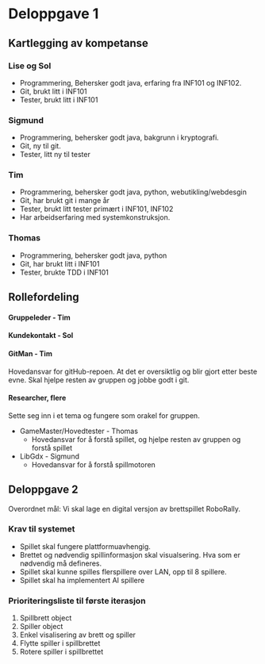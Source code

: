 
# Deloppgave 1
## Kartlegging av kompetanse
### Lise og Sol
- Programmering, Behersker godt java, erfaring fra INF101 og INF102. 
- Git, brukt litt i INF101
- Tester, brukt litt i INF101

### Sigmund
- Programmering, behersker godt java, bakgrunn i kryptografi.
- Git, ny til git.
- Tester, litt ny til tester

### Tim
- Programmering, behersker godt java, python, webutikling/webdesgin
- Git, har brukt git i mange år
- Tester, brukt litt tester primært i INF101, INF102
- Har arbeidserfaring med systemkonstruksjon. 

### Thomas
- Programmering, behersker godt java, python
- Git, har brukt litt i INF101
- Tester, brukte TDD i INF101

## Rollefordeling
#### Gruppeleder - Tim
#### Kundekontakt - Sol
#### GitMan - Tim
Hovedansvar for gitHub-repoen. At det er oversiktlig og blir gjort etter beste evne. Skal hjelpe resten av gruppen og jobbe godt i git.
#### Researcher, flere
Sette seg inn i et tema og fungere som orakel for gruppen.
- GameMaster/Hovedtester - Thomas 
  - Hovedansvar for å forstå spillet, og hjelpe resten av gruppen og forstå spillet
- LibGdx - Sigmund 
  - Hovedansvar for å forstå spillmotoren

## Deloppgave 2
Overordnet mål: Vi skal lage en digital versjon av brettspillet RoboRally. 

### Krav til systemet
- Spillet skal fungere plattformuavhengig.
- Brettet og nødvendig spillinformasjon skal visualsering. Hva som er nødvendig må defineres. 
- Spillet skal kunne spilles flerspillere over LAN, opp til 8 spillere.
- Spillet skal ha implementert AI spillere

### Prioriteringsliste til første iterasjon
1. Spillbrett object
2. Spiller object
3. Enkel visalisering av brett og spiller
4. Flytte spiller i spillbrettet
5. Rotere spiller i spillbrettet